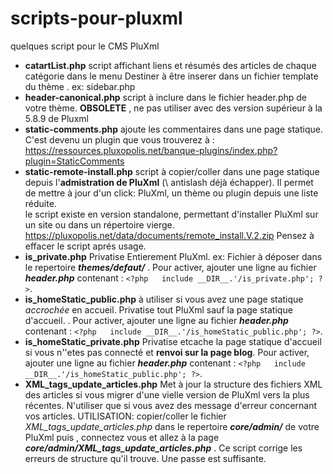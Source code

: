# scripts-pour-pluxml
quelques script pour le CMS PluXml

* **catartList.php**  script affichant liens et résumés des articles de chaque catégorie dans le menu  Destiner à être inserer dans un fichier template du thème . ex: sidebar.php
* **header-canonical.php** script à inclure dans le fichier header.php de votre thème. **OBSOLETE** , ne pas utiliser avec des version supérieur à la 5.8.9 de Pluxml
* **static-comments.php** ajoute les commentaires dans une page statique. C'est devenu un plugin que vous trouverez à : https://ressources.pluxopolis.net/banque-plugins/index.php?plugin=StaticComments
* **static-remote-install.php** script à copier/coller dans une page statique depuis l'**admistration de PluXml** (\\ antislash déjà échapper). Il permet de mettre à jour d'un click: PluXml, un thème ou plugin depuis une liste réduite. <br> le script existe en version standalone, permettant d'installer PluXml sur un site ou dans un répertoire vierge. https://pluxopolis.net/data/documents/remote_install.V.2.zip Pensez à effacer le script aprés usage.
* **is_private.php** Privatise Entierement PluXml.  ex:  Fichier à déposer dans le repertoire ***themes/defaut/*** . Pour activer, ajouter une ligne au  fichier ***header.php*** contenant : `<?php   include __DIR__.'/is_private.php'; ?>`.
* **is_homeStatic_public.php** à utiliser si vous avez une page statique *accrochée* en accueil. Privatise tout PluXml sauf la page statique d'accueil.  . Pour activer, ajouter une ligne au  fichier ***header.php*** contenant : `<?php   include __DIR__.'/is_homeStatic_public.php'; ?>`.
* **is_homeStatic_private.php** Privatise etcache la page statique  d'accueil si vous n''etes pas connecté et **renvoi sur la page blog**.  Pour activer, ajouter une ligne au  fichier ***header.php*** contenant : `<?php   include __DIR__.'/is_homeStatic_public.php'; ?>`.
* **XML_tags_update_articles.php** Met à jour la structure des fichiers XML des articles si vous migrer d'une vielle version de PluXml vers la plus récentes. N'utiliser que si vous avez des message d'erreur concernant vos articles. UTILISATION: copier/coller le fichier *XML_tags_update_articles.php* dans le repertoire ***core/admin/*** de votre PluXml puis , connectez vous et allez à la page ***core/admin/XML_tags_update_articles.php*** . Ce script corrige les erreurs de structure qu'il trouve. Une passe est suffisante.
